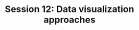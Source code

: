 ---
layout: default
title: "Session 12: Data visualization approaches"
parent: Sessions
nav_order: 12
permalink: /sessions/session_12/
---